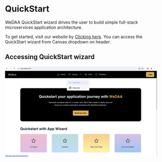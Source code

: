 # QuickStart
WeDAA QuickStart wizard drives the user to build simple full-stack microservices application architecture.

To get started, visit our website by [Clicking here](https://app.wedaa.tech). You can access the QuickStart wizard from Canvas dropdown on header.

## Accessing QuickStart wizard

![WeDAA QuickStart](/img/quickstart.png)
